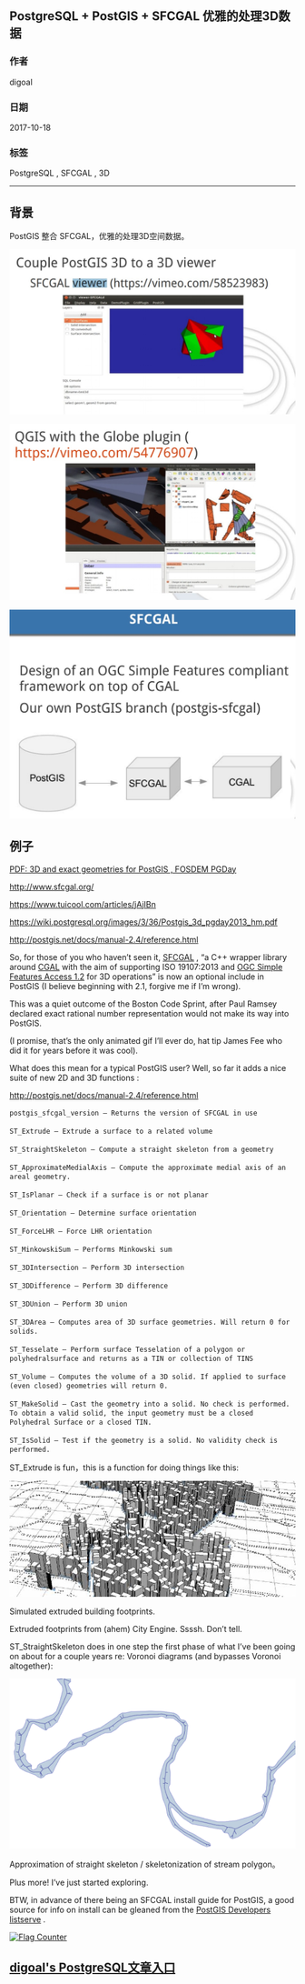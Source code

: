 ## PostgreSQL + PostGIS + SFCGAL 优雅的处理3D数据  
                             
### 作者            
digoal            
            
### 日期             
2017-10-18            
              
### 标签            
PostgreSQL , SFCGAL , 3D      
                        
----                        
                         
## 背景     
  
PostGIS 整合 SFCGAL，优雅的处理3D空间数据。  
  
![pic](20171026_02_pic_001.jpg)  
  
![pic](20171026_02_pic_002.jpg)  
  
![pic](20171026_02_pic_003.jpg)  
  
## 例子  
[PDF: 3D and exact geometries for PostGIS , FOSDEM PGDay](20171026_02_pdf_001.pdf)  
  
http://www.sfcgal.org/  
  
https://www.tuicool.com/articles/jAjIBn  
  
https://wiki.postgresql.org/images/3/36/Postgis_3d_pgday2013_hm.pdf  
  
http://postgis.net/docs/manual-2.4/reference.html  
  
So, for those of you who haven’t seen it, [SFCGAL](http://www.sfcgal.org/) , “a C++ wrapper library around [CGAL](http://www.cgal.org/) with the aim of supporting ISO 19107:2013 and [OGC Simple Features Access 1.2](http://www.opengeospatial.org/standards/sfa) for 3D operations” is now an optional include in PostGIS (I believe beginning with 2.1, forgive me if I’m wrong).    
  
This was a quiet outcome of the Boston Code Sprint, after Paul Ramsey declared exact rational number representation would not make its way into PostGIS.    
  
(I promise, that’s the only animated gif I’ll ever do, hat tip James Fee who did it for years before it was cool).     
  
What does this mean for a typical PostGIS user? Well, so far it adds a nice suite of new 2D and 3D functions :    
  
http://postgis.net/docs/manual-2.4/reference.html  
  
```  
postgis_sfcgal_version — Returns the version of SFCGAL in use  
  
ST_Extrude — Extrude a surface to a related volume  
  
ST_StraightSkeleton — Compute a straight skeleton from a geometry  
  
ST_ApproximateMedialAxis — Compute the approximate medial axis of an areal geometry.  
  
ST_IsPlanar — Check if a surface is or not planar  
  
ST_Orientation — Determine surface orientation  
  
ST_ForceLHR — Force LHR orientation  
  
ST_MinkowskiSum — Performs Minkowski sum  
  
ST_3DIntersection — Perform 3D intersection  
  
ST_3DDifference — Perform 3D difference  
  
ST_3DUnion — Perform 3D union  
  
ST_3DArea — Computes area of 3D surface geometries. Will return 0 for solids.  
  
ST_Tesselate — Perform surface Tesselation of a polygon or polyhedralsurface and returns as a TIN or collection of TINS  
  
ST_Volume — Computes the volume of a 3D solid. If applied to surface (even closed) geometries will return 0.  
  
ST_MakeSolid — Cast the geometry into a solid. No check is performed. To obtain a valid solid, the input geometry must be a closed Polyhedral Surface or a closed TIN.  
  
ST_IsSolid — Test if the geometry is a solid. No validity check is performed.  
```  
  
ST_Extrude is fun，this is a function for doing things like this:   
  
![pic](20171026_02_pic_004.jpg)  
  
Simulated extruded building footprints.  
  
Extruded footprints from (ahem) City Engine. Ssssh. Don’t tell.  
  
ST_StraightSkeleton does in one step the first phase of what I’ve been going on about for a couple years re: Voronoi diagrams (and bypasses Voronoi altogether):  
  
![pic](20171026_02_pic_005.jpg)  
  
Approximation of straight skeleton / skeletonization of stream polygon。  
  
Plus more! I’ve just started exploring.  
  
BTW, in advance of there being an SFCGAL install guide for PostGIS, a good source for info on install can be gleaned from the [PostGIS Developers listserve](http://osgeo-org.1560.x6.nabble.com/SFCGAL-trouble-installing-td5083390.html) .     
  
<a rel="nofollow" href="http://info.flagcounter.com/h9V1"  ><img src="http://s03.flagcounter.com/count/h9V1/bg_FFFFFF/txt_000000/border_CCCCCC/columns_2/maxflags_12/viewers_0/labels_0/pageviews_0/flags_0/"  alt="Flag Counter"  border="0"  ></a>  
  
  
  
  
## [digoal's PostgreSQL文章入口](https://github.com/digoal/blog/blob/master/README.md "22709685feb7cab07d30f30387f0a9ae")
  

